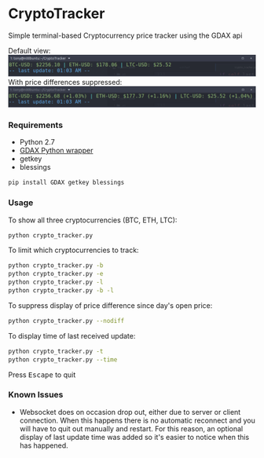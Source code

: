 # CryptoTracker
Simple terminal-based Cryptocurrency price tracker using the GDAX api

Default view:
![Screenshot](crypto_tracker_ss.png?raw=true)
With price differences suppressed:
![Screenshot](crypto_tracker_ss_diff.png?raw=true)

### Requirements
* Python 2.7
* [GDAX Python wrapper](https://github.com/danpaquin/GDAX-Python)
* getkey
* blessings

```sh
pip install GDAX getkey blessings
```

### Usage

To show all three cryptocurrencies (BTC, ETH, LTC):
```sh
python crypto_tracker.py
```

To limit which cryptocurrencies to track:
```sh
python crypto_tracker.py -b
python crypto_tracker.py -e
python crypto_tracker.py -l
python crypto_tracker.py -b -l
```

To suppress display of price difference since day's open price:
```sh
python crypto_tracker.py --nodiff
```

To display time of last received update:
```sh
python crypto_tracker.py -t
python crypto_tracker.py --time
```

Press <kbd>Escape</kbd> to quit

### Known Issues
* Websocket does on occasion drop out, either due to server or client connection. When this happens there is no automatic reconnect and you will have to quit out manually and restart. For this reason, an optional display of last update time was added so it's easier to notice when this has happened.

